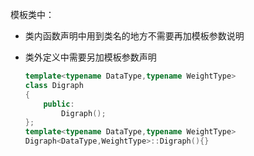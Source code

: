 模板类中：

- 类内函数声明中用到类名的地方不需要再加模板参数说明

- 类外定义中需要另加模板参数声明

  ```c++
  template<typename DataType,typename WeightType>
  class Digraph
  {
      public:
          Digraph();
  };
  template<typename DataType,typename WeightType>
  Digraph<DataType,WeightType>::Digraph(){}
  ```

  